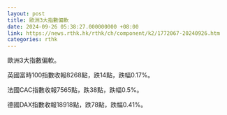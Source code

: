 ```yaml
---
layout: post
title: 歐洲3大指數偏軟
date: 2024-09-26 05:38:27.000000000 +08:00
link: https://news.rthk.hk/rthk/ch/component/k2/1772067-20240926.htm
categories: rthk
---
```


歐洲3大指數偏軟。

英國富時100指數收報8268點，跌14點，跌幅0.17%。

法國CAC指數收報7565點，跌38點，跌幅0.5%。

德國DAX指數收報18918點，跌78點，跌幅0.41%。
